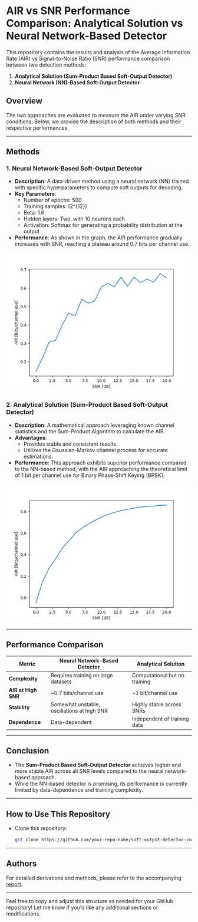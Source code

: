 # AIR vs SNR Performance Comparison: Analytical Solution vs Neural Network-Based Detector

This repository contains the results and analysis of the Average Information Rate (AIR) vs Signal-to-Noise Ratio (SNR) performance comparison between two detection methods:

1. **Analytical Solution (Sum-Product Based Soft-Output Detector)**
2. **Neural Network (NN)-Based Soft-Output Detector**

## Overview

The two approaches are evaluated to measure the AIR under varying SNR conditions. Below, we provide the description of both methods and their respective performances.

---

## Methods

### 1. Neural Network-Based Soft-Output Detector
- **Description**: A data-driven method using a neural network (NN) trained with specific hyperparameters to compute soft outputs for decoding.
- **Key Parameters**:
  - Number of epochs: 500
  - Training samples: \(2^{12}\)
  - Beta: 1.6
  - Hidden layers: Two, with 10 neurons each
  - Activation: Softmax for generating a probability distribution at the output
- **Performance**: As shown in the graph, the AIR performance gradually increases with SNR, reaching a plateau around 0.7 bits per channel use.

![NN-based AIR vs SNR](AIRvsSNR_nn_estimation.png)

### 2. Analytical Solution (Sum-Product Based Soft-Output Detector)
- **Description**: A mathematical approach leveraging known channel statistics and the Sum-Product Algorithm to calculate the AIR.
- **Advantages**:
  - Provides stable and consistent results.
  - Utilizes the Gaussian-Markov channel process for accurate estimations.
- **Performance**: This approach exhibits superior performance compared to the NN-based method, with the AIR approaching the theoretical limit of 1 bit per channel use for Binary Phase-Shift Keying (BPSK).

![Analytical AIR vs SNR](AIRvsSNR_analytical_solution.png)

---

## Performance Comparison

| Metric            | Neural Network-Based Detector | Analytical Solution         |
|--------------------|--------------------------------|------------------------------|
| **Complexity**     | Requires training on large datasets | Computational but no training |
| **AIR at High SNR**| ~0.7 bits/channel use         | ~1 bit/channel use           |
| **Stability**      | Somewhat unstable, oscillations at high SNR | Highly stable across SNRs    |
| **Dependence**     | Data-dependent                | Independent of training data |

---

## Conclusion

- The **Sum-Product Based Soft-Output Detector** achieves higher and more stable AIR across all SNR levels compared to the neural network-based approach.
- While the NN-based detector is promising, its performance is currently limited by data-dependence and training complexity.

---

## How to Use This Repository

- Clone this repository:
   ```bash
   git clone https://github.com/your-repo-name/soft-output-detector-comparison.git
   ```


---

## Authors

For detailed derivations and methods, please refer to the accompanying [report](soft_decoder_report.pdf).

--- 

Feel free to copy and adjust this structure as needed for your GitHub repository! Let me know if you'd like any additional sections or modifications.